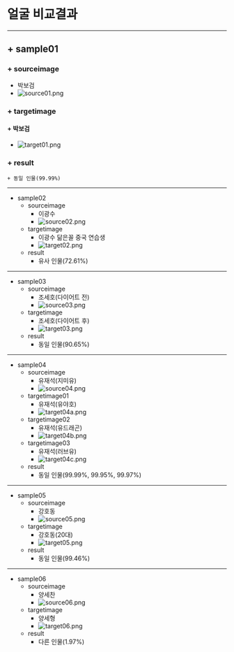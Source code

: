 #  얼굴 비교결과
-------
## + sample01
 ### + sourceimage
 + 박보검
 + ![source01.png](https://github.com/LunineE/CC-Project/blob/main/Faces%20Sample/source01.png)
 ### + targetimage
 ####   + 박보검
 + ![target01.png](https://github.com/LunineE/CC-Project/blob/main/Faces%20Sample/target01.png)
 ### + result
    + 동일 인물(99.99%)
-------
+ sample02
  + sourceimage
    + 이광수
    + ![source02.png](https://github.com/LunineE/CC-Project/blob/main/Faces%20Sample/source02.png)
  + targetimage
    + 이광수 닮은꼴 중국 연습생
    + ![target02.png](https://github.com/LunineE/CC-Project/blob/main/Faces%20Sample/target02.png)
  + result
    + 유사 인물(72.61%)
-------
+ sample03
  + sourceimage
    + 조세호(다이어트 전)
    + ![source03.png](https://github.com/LunineE/CC-Project/blob/main/Faces%20Sample/source03.png)
  + targetimage
    + 조세호(다이어트 후)
    + ![target03.png](https://github.com/LunineE/CC-Project/blob/main/Faces%20Sample/target03.png)
  + result
    + 동일 인물(90.65%)
-------
+ sample04
  + sourceimage
    + 유재석(지미유)
    + ![source04.png](https://github.com/LunineE/CC-Project/blob/main/Faces%20Sample/source04.png)
  + targetimage01
    + 유재석(유야호)
    + ![target04a.png](https://github.com/LunineE/CC-Project/blob/main/Faces%20Sample/target04a.png)
  + targetimage02
    + 유재석(유드래곤)
    + ![target04b.png](https://github.com/LunineE/CC-Project/blob/main/Faces%20Sample/target04b.png)
  + targetimage03
    + 유재석(러브유)
    + ![target04c.png](https://github.com/LunineE/CC-Project/blob/main/Faces%20Sample/target04c.png)
  + result
    + 동일 인물(99.99%, 99.95%, 99.97%)
-------
+ sample05
  + sourceimage
    + 강호동
    + ![source05.png](https://github.com/LunineE/CC-Project/blob/main/Faces%20Sample/source05.png)
  + targetimage
    + 강호동(20대)
    + ![target05.png](https://github.com/LunineE/CC-Project/blob/main/Faces%20Sample/target05.png)
  + result 
    + 동일 인물(99.46%)
-------
+ sample06
  + sourceimage
    + 양세찬
    + ![source06.png](https://github.com/LunineE/CC-Project/blob/main/Faces%20Sample/source06.png)
  + targetimage
    + 양세형
    + ![target06.png](https://github.com/LunineE/CC-Project/blob/main/Faces%20Sample/target06.png)
  + result
    + 다른 인물(1.97%)
